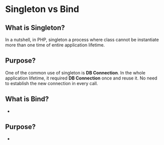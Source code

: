 # Singleton vs Bind

## What is Singleton?
In a nutshell, in PHP, singleton a process where class cannot be instantiate more than one time of entire application lifetime.

## Purpose?
One of the common use of singleton is **DB Connection**. In the whole application lifetime, it required **DB Connection** once and reuse it. No need to establish the new connection in every call.


## What is Bind?
-

## Purpose?
-
